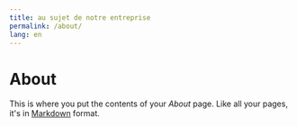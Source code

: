 ```yaml
---
title: au sujet de notre entreprise
permalink: /about/
lang: en
---
```


# About

This is where you put the contents of your *About* page. Like all your pages, it's in [Markdown](https://guides.github.com/features/mastering-markdown/) format.

